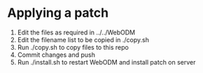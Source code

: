 # Applying a patch

1. Edit the files as required in ../../WebODM
2. Edit the filename list to be copied in ./copy.sh
3. Run ./copy.sh to copy files to this repo
4. Commit changes and push
5. Run ./install.sh to restart WebODM and install patch on server

